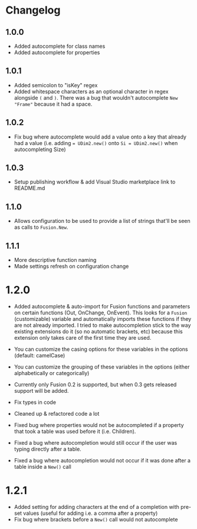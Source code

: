 # Changelog

## 1.0.0
- Added autocomplete for class names
- Added autocomplete for properties

## 1.0.1
- Added semicolon to "isKey" regex
- Added whitespace characters as an optional character in regex alongside `(` and `)`. There was a bug that wouldn't autocomplete `New "Frame"` because it had a space.

## 1.0.2
- Fix bug where autocomplete would add a value onto a key that already had a value (i.e. adding ``= UDim2.new()`` onto ``Si = UDim2.new()`` when autocompleting Size)

## 1.0.3
- Setup publishing workflow & add Visual Studio marketplace link to README.md

## 1.1.0
- Allows configuration to be used to provide a list of strings that'll be seen as calls to `Fusion.New`.

## 1.1.1
- More descriptive function naming
- Made settings refresh on configuration change

# 1.2.0
- Added autocomplete & auto-import for Fusion functions and parameters on certain functions (Out, OnChange, OnEvent). This looks for a `Fusion` (customizable) variable and automatically imports these functions if they are not already imported. I tried to make autocompletion stick to the way existing extensions do it (so no automatic brackets, etc) because this extension only takes care of the first time they are used. 
- You can customize the casing options for these variables in the options (default: camelCase)
- You can customize the grouping of these variables in the options (either alphabetically or categorically)
- Currently only Fusion 0.2 is supported, but when 0.3 gets released support will be added.


- Fix types in code
- Cleaned up & refactored code a lot
- Fixed bug where properties would not be autocompleted if a property that took a table was used before it (i.e. Children).
- Fixed a bug where autocompletion would still occur if the user was typing directly after a table.
- Fixed a bug where autocompletion would not occur if it was done after a table inside a ``New()`` call

# 1.2.1
- Added setting for adding characters at the end of a completion with pre-set values (useful for adding i.e. a comma after a property)
- Fix bug where brackets before a ``New()`` call would not autocomplete
